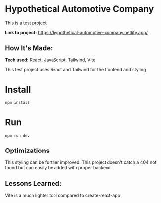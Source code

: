 # Hypothetical Automotive Company

This is a test project

**Link to project:** https://hypothetical-automotive-company.netlify.app/

## How It's Made:

**Tech used:** React, JavaScript, Tailwind, Vite

This test project uses React and Tailwind for the frontend and styling

# Install

`npm install`

# Run

`npm run dev`


## Optimizations

This styling can be further improved.
This project doesn't catch a 404 not found but can easily be added with proper backend.

## Lessons Learned:

Vite is a much lighter tool compared to create-react-app